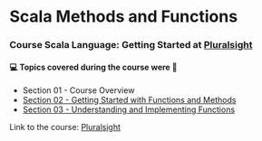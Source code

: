 # Scala Methods and Functions
### Course Scala Language: Getting Started at [Pluralsight](https://www.pluralsight.com/courses/scala-methods-functions)
#### :computer: Topics covered during the course were :rocket:
- Section 01 - Course Overview
- [Section 02 - Getting Started with Functions and Methods](https://github.com/romulovieira777/Scala_Methods_and_Functions/tree/main/Section%2002%20-%20Getting%20Started%20with%20Functions%20and%20Methods)
- [Section 03 - Understanding and Implementing Functions](https://github.com/romulovieira777/Scala_Methods_and_Functions/tree/main/Section%2003%20-%20Understanding%20and%20Implementing%20Functions)

Link to the course: [Pluralsight](https://www.pluralsight.com/courses/scala-methods-functions)

